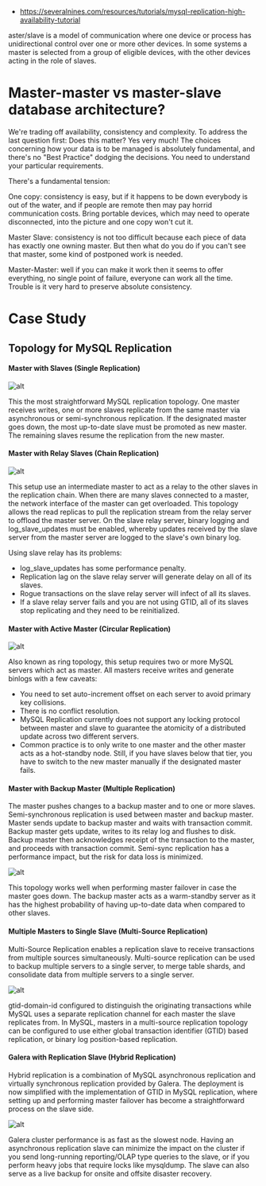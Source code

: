 * https://severalnines.com/resources/tutorials/mysql-replication-high-availability-tutorial

aster/slave is a model of communication where one device or process has unidirectional control over one or more other devices. In some systems a master is selected from a group of eligible devices, with the other devices acting in the role of slaves.


# Master-master vs master-slave database architecture?

We're trading off availability, consistency and complexity. To address the last question first: Does this matter? Yes very much! The choices concerning how your data is to be managed is absolutely fundamental, and there's no "Best Practice" dodging the decisions. You need to understand your particular requirements.

There's a fundamental tension:

One copy: consistency is easy, but if it happens to be down everybody is out of the water, and if people are remote then may pay horrid communication costs. Bring portable devices, which may need to operate disconnected, into the picture and one copy won't cut it.

Master Slave: consistency is not too difficult because each piece of data has exactly one owning master. But then what do you do if you can't see that master, some kind of postponed work is needed.

Master-Master: well if you can make it work then it seems to offer everything, no single point of failure, everyone can work all the time. Trouble is it very hard to preserve absolute consistency. 



# Case Study

## Topology for MySQL Replication

#### Master with Slaves (Single Replication)

![alt](https://severalnines.com/sites/default/files/resources/tutorials/mysql-replication-tutorial/image16.png)

This the most straightforward MySQL replication topology. One master receives writes, one or more slaves replicate from the same master via asynchronous or semi-synchronous replication. If the designated master goes down, the most up-to-date slave must be promoted as new master. The remaining slaves resume the replication from the new master.

#### Master with Relay Slaves (Chain Replication)

![alt](https://severalnines.com/sites/default/files/resources/tutorials/mysql-replication-tutorial/image25.png)

This setup use an intermediate master to act as a relay to the other slaves in the replication chain. When there are many slaves connected to a master, the network interface of the master can get overloaded. This topology allows the read replicas to pull the replication stream from the relay server to offload the master server. On the slave relay server, binary logging and log_slave_updates must be enabled, whereby updates received by the slave server from the master server are logged to the slave's own binary log.

Using slave relay has its problems:

* log_slave_updates has some performance penalty.
* Replication lag on the slave relay server will generate delay on all of its slaves.
* Rogue transactions on the slave relay server will infect of all its slaves.
* If a slave relay server fails and you are not using GTID, all of its slaves stop replicating and they need to be reinitialized.

#### Master with Active Master (Circular Replication)

![alt](https://severalnines.com/sites/default/files/resources/tutorials/mysql-replication-tutorial/image13.png)

Also known as ring topology, this setup requires two or more MySQL servers which act as master. All masters receive writes and generate binlogs with a few caveats:

* You need to set auto-increment offset on each server to avoid primary key collisions.
* There is no conflict resolution.
* MySQL Replication currently does not support any locking protocol between master and slave to guarantee the atomicity of a distributed update across two different servers.
* Common practice is to only write to one master and the other master acts as a hot-standby node. Still, if you have slaves below that tier, you have to switch to the new master manually if the designated master fails.

#### Master with Backup Master (Multiple Replication)

The master pushes changes to a backup master and to one or more slaves. Semi-synchronous replication is used between master and backup master. Master sends update to backup master and waits with transaction commit. Backup master gets update, writes to its relay log and flushes to disk. Backup master then acknowledges receipt of the transaction to the master, and proceeds with transaction commit. Semi-sync replication has a performance impact, but the risk for data loss is minimized.

![alt](https://severalnines.com/sites/default/files/resources/tutorials/mysql-replication-tutorial/image21.png)

This topology works well when performing master failover in case the master goes down. The backup master acts as a warm-standby server as it has the highest probability of having up-to-date data when compared to other slaves.

#### Multiple Masters to Single Slave (Multi-Source Replication)

Multi-Source Replication enables a replication slave to receive transactions from multiple sources simultaneously. Multi-source replication can be used to backup multiple servers to a single server, to merge table shards, and consolidate data from multiple servers to a single server.

![alt](https://severalnines.com/sites/default/files/resources/tutorials/mysql-replication-tutorial/image15.png)

gtid-domain-id configured to distinguish the originating transactions while MySQL uses a separate replication channel for each master the slave replicates from. In MySQL, masters in a multi-source replication topology can be configured to use either global transaction identifier (GTID) based replication, or binary log position-based replication.

#### Galera with Replication Slave (Hybrid Replication)

Hybrid replication is a combination of MySQL asynchronous replication and virtually synchronous replication provided by Galera. The deployment is now simplified with the implementation of GTID in MySQL replication, where setting up and performing master failover has become a straightforward process on the slave side.

![alt](https://severalnines.com/sites/default/files/resources/tutorials/mysql-replication-tutorial/image22.png)

Galera cluster performance is as fast as the slowest node. Having an asynchronous replication slave can minimize the impact on the cluster if you send long-running reporting/OLAP type queries to the slave, or if you perform heavy jobs that require locks like mysqldump. The slave can also serve as a live backup for onsite and offsite disaster recovery.
